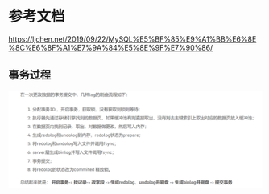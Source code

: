 # 参考文档
https://ljchen.net/2019/09/22/MySQL%E5%BF%85%E9%A1%BB%E6%8E%8C%E6%8F%A1%E7%9A%84%E5%8E%9F%E7%90%86/
## 事务过程
![img.png](img.png)
